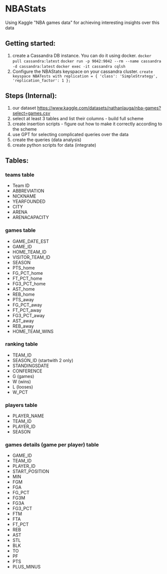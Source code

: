 # NBAStats
Using Kaggle "NBA games data" for achieving interesting insights over this data

## Getting started:
1. create a Cassandra DB instance. You can do it using docker.
    ```docker pull cassandra:latest```
    ```docker run -p 9042:9042 --rm --name cassandra -d cassandra:latest```
    ```docker exec -it cassandra cqlsh```
2. Configure the NBAStats keyspace on your cassandra cluster.
    ```create keyspace NBATests with replication = { 'class': 'SimpleStrategy', 'replication_factor': 1 };```

## Steps (Internal):
1. our dataset https://www.kaggle.com/datasets/nathanlauga/nba-games?select=games.csv
2. select at least 3 tables and list their columns - build full scheme
3. create insertion scripts - figure out how to make it correctly according to the scheme
4. use GPT for selecting complicated queries over the data
5. create the queries (data analysis)
6. create python scripts for data (integrate)

## Tables:
### teams table
* Team ID
* ABBREVIATION
* NICKNAME
* YEARFOUNDED
* CITY
* ARENA
* ARENACAPACITY

### games table
* GAME_DATE_EST
* GAME_ID
* HOME_TEAM_ID
* VISITOR_TEAM_ID
* SEASON
* PTS_home
* FG_PCT_home
* FT_PCT_home
* FG3_PCT_home
* AST_home
* REB_home
* PTS_away
* FG_PCT_away
* FT_PCT_away
* FG3_PCT_away
* AST_away
* REB_away
* HOME_TEAM_WINS

### ranking table
* TEAM_ID
* SEASON_ID (startwith 2 only)
* STANDINGSDATE
* CONFERENCE
* G (games)
* W (wins)
* L (looses)
* W_PCT

### players table
* PLAYER_NAME
* TEAM_ID
* PLAYER_ID
* SEASON

### games details (game per player) table
* GAME_ID
* TEAM_ID
* PLAYER_ID
* START_POSITION
* MIN
* FGM
* FGA
* FG_PCT
* FG3M
* FG3A
* FG3_PCT
* FTM
* FTA
* FT_PCT
* REB
* AST
* STL
* BLK
* TO
* PF
* PTS
* PLUS_MINUS
